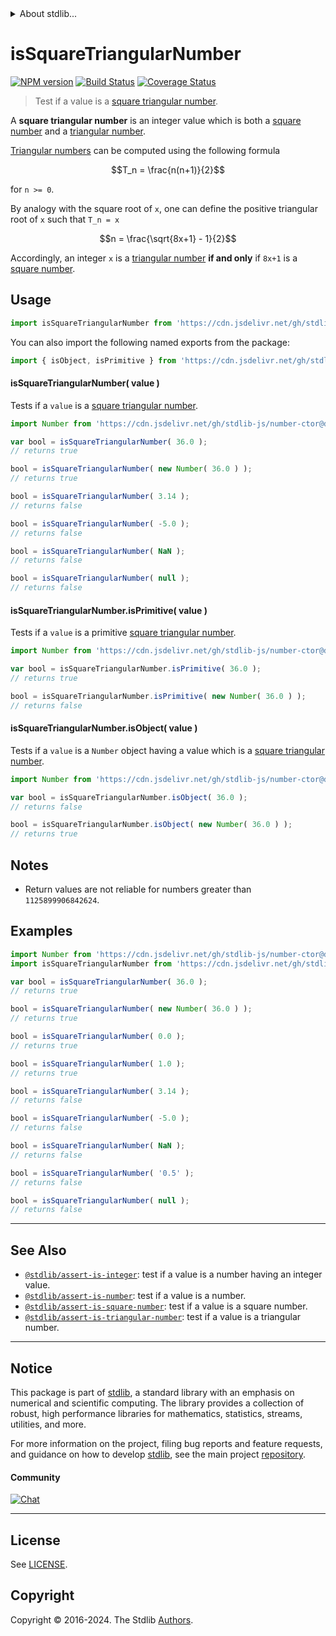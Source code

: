 <!--

@license Apache-2.0

Copyright (c) 2020 The Stdlib Authors.

Licensed under the Apache License, Version 2.0 (the "License");
you may not use this file except in compliance with the License.
You may obtain a copy of the License at

   http://www.apache.org/licenses/LICENSE-2.0

Unless required by applicable law or agreed to in writing, software
distributed under the License is distributed on an "AS IS" BASIS,
WITHOUT WARRANTIES OR CONDITIONS OF ANY KIND, either express or implied.
See the License for the specific language governing permissions and
limitations under the License.

-->


<details>
  <summary>
    About stdlib...
  </summary>
  <p>We believe in a future in which the web is a preferred environment for numerical computation. To help realize this future, we've built stdlib. stdlib is a standard library, with an emphasis on numerical and scientific computation, written in JavaScript (and C) for execution in browsers and in Node.js.</p>
  <p>The library is fully decomposable, being architected in such a way that you can swap out and mix and match APIs and functionality to cater to your exact preferences and use cases.</p>
  <p>When you use stdlib, you can be absolutely certain that you are using the most thorough, rigorous, well-written, studied, documented, tested, measured, and high-quality code out there.</p>
  <p>To join us in bringing numerical computing to the web, get started by checking us out on <a href="https://github.com/stdlib-js/stdlib">GitHub</a>, and please consider <a href="https://opencollective.com/stdlib">financially supporting stdlib</a>. We greatly appreciate your continued support!</p>
</details>

# isSquareTriangularNumber

[![NPM version][npm-image]][npm-url] [![Build Status][test-image]][test-url] [![Coverage Status][coverage-image]][coverage-url] <!-- [![dependencies][dependencies-image]][dependencies-url] -->

> Test if a value is a [square triangular number][square-triangular-number].

<section class="intro">

A **square triangular number** is an integer value which is both a [square number][@stdlib/assert/is-square-number] and a [triangular number][@stdlib/assert/is-triangular-number].

[Triangular numbers][@stdlib/assert/is-triangular-number] can be computed using the following formula

<!-- <equation class="equation" label="eq:triangular_number" align="center" raw="T_n = \frac{n(n+1)}{2}" alt="Triangular number formula."> -->

```math
T_n = \frac{n(n+1)}{2}
```

<!-- <div class="equation" align="center" data-raw-text="T_n = \frac{n(n+1)}{2}" data-equation="eq:triangular_number">
    <img src="https://cdn.jsdelivr.net/gh/stdlib-js/stdlib@b295a09a80f4fd0cc84682dcda0fe3e354394c0c/lib/node_modules/@stdlib/assert/is-square-triangular-number/docs/img/equation_triangular_number.svg" alt="Triangular number formula.">
    <br>
</div> -->

<!-- </equation> -->

for `n >= 0`.

By analogy with the square root of `x`, one can define the positive triangular root of `x` such that `T_n = x`

<!-- <equation class="equation" label="eq:triangular_root" align="center" raw="n = \frac{\sqrt{8x+1} - 1}{2}" alt="Triangular root formula."> -->

```math
n = \frac{\sqrt{8x+1} - 1}{2}
```

<!-- <div class="equation" align="center" data-raw-text="n = \frac{\sqrt{8x+1} - 1}{2}" data-equation="eq:triangular_root">
    <img src="https://cdn.jsdelivr.net/gh/stdlib-js/stdlib@b295a09a80f4fd0cc84682dcda0fe3e354394c0c/lib/node_modules/@stdlib/assert/is-square-triangular-number/docs/img/equation_triangular_root.svg" alt="Triangular root formula.">
    <br>
</div> -->

<!-- </equation> -->

Accordingly, an integer `x` is a [triangular number][@stdlib/assert/is-triangular-number] **if and only** if `8x+1` is a [square number][@stdlib/assert/is-square-number].

</section>

<!-- /.intro -->



<section class="usage">

## Usage

```javascript
import isSquareTriangularNumber from 'https://cdn.jsdelivr.net/gh/stdlib-js/assert-is-square-triangular-number@deno/mod.js';
```

You can also import the following named exports from the package:

```javascript
import { isObject, isPrimitive } from 'https://cdn.jsdelivr.net/gh/stdlib-js/assert-is-square-triangular-number@deno/mod.js';
```

#### isSquareTriangularNumber( value )

Tests if a `value` is a [square triangular number][square-triangular-number].

<!-- eslint-disable no-new-wrappers -->

```javascript
import Number from 'https://cdn.jsdelivr.net/gh/stdlib-js/number-ctor@deno/mod.js';

var bool = isSquareTriangularNumber( 36.0 );
// returns true

bool = isSquareTriangularNumber( new Number( 36.0 ) );
// returns true

bool = isSquareTriangularNumber( 3.14 );
// returns false

bool = isSquareTriangularNumber( -5.0 );
// returns false

bool = isSquareTriangularNumber( NaN );
// returns false

bool = isSquareTriangularNumber( null );
// returns false
```

#### isSquareTriangularNumber.isPrimitive( value )

Tests if a `value` is a primitive [square triangular number][square-triangular-number].

<!-- eslint-disable no-new-wrappers -->

```javascript
import Number from 'https://cdn.jsdelivr.net/gh/stdlib-js/number-ctor@deno/mod.js';

var bool = isSquareTriangularNumber.isPrimitive( 36.0 );
// returns true

bool = isSquareTriangularNumber.isPrimitive( new Number( 36.0 ) );
// returns false
```

#### isSquareTriangularNumber.isObject( value )

Tests if a `value` is a `Number` object having a value which is a [square triangular number][square-triangular-number].

<!-- eslint-disable no-new-wrappers -->

```javascript
import Number from 'https://cdn.jsdelivr.net/gh/stdlib-js/number-ctor@deno/mod.js';

var bool = isSquareTriangularNumber.isObject( 36.0 );
// returns false

bool = isSquareTriangularNumber.isObject( new Number( 36.0 ) );
// returns true
```

</section>

<!-- /.usage -->

<section class="notes">

## Notes

-   Return values are not reliable for numbers greater than `1125899906842624`.

</section>

<!-- /.notes -->

<section class="examples">

## Examples

<!-- eslint-disable no-new-wrappers -->

<!-- eslint no-undef: "error" -->

```javascript
import Number from 'https://cdn.jsdelivr.net/gh/stdlib-js/number-ctor@deno/mod.js';
import isSquareTriangularNumber from 'https://cdn.jsdelivr.net/gh/stdlib-js/assert-is-square-triangular-number@deno/mod.js';

var bool = isSquareTriangularNumber( 36.0 );
// returns true

bool = isSquareTriangularNumber( new Number( 36.0 ) );
// returns true

bool = isSquareTriangularNumber( 0.0 );
// returns true

bool = isSquareTriangularNumber( 1.0 );
// returns true

bool = isSquareTriangularNumber( 3.14 );
// returns false

bool = isSquareTriangularNumber( -5.0 );
// returns false

bool = isSquareTriangularNumber( NaN );
// returns false

bool = isSquareTriangularNumber( '0.5' );
// returns false

bool = isSquareTriangularNumber( null );
// returns false
```

</section>

<!-- /.examples -->

<!-- Section for related `stdlib` packages. Do not manually edit this section, as it is automatically populated. -->

<section class="related">

* * *

## See Also

-   <span class="package-name">[`@stdlib/assert-is-integer`][@stdlib/assert/is-integer]</span><span class="delimiter">: </span><span class="description">test if a value is a number having an integer value.</span>
-   <span class="package-name">[`@stdlib/assert-is-number`][@stdlib/assert/is-number]</span><span class="delimiter">: </span><span class="description">test if a value is a number.</span>
-   <span class="package-name">[`@stdlib/assert-is-square-number`][@stdlib/assert/is-square-number]</span><span class="delimiter">: </span><span class="description">test if a value is a square number.</span>
-   <span class="package-name">[`@stdlib/assert-is-triangular-number`][@stdlib/assert/is-triangular-number]</span><span class="delimiter">: </span><span class="description">test if a value is a triangular number.</span>

</section>

<!-- /.related -->

<!-- Section for all links. Make sure to keep an empty line after the `section` element and another before the `/section` close. -->


<section class="main-repo" >

* * *

## Notice

This package is part of [stdlib][stdlib], a standard library with an emphasis on numerical and scientific computing. The library provides a collection of robust, high performance libraries for mathematics, statistics, streams, utilities, and more.

For more information on the project, filing bug reports and feature requests, and guidance on how to develop [stdlib][stdlib], see the main project [repository][stdlib].

#### Community

[![Chat][chat-image]][chat-url]

---

## License

See [LICENSE][stdlib-license].


## Copyright

Copyright &copy; 2016-2024. The Stdlib [Authors][stdlib-authors].

</section>

<!-- /.stdlib -->

<!-- Section for all links. Make sure to keep an empty line after the `section` element and another before the `/section` close. -->

<section class="links">

[npm-image]: http://img.shields.io/npm/v/@stdlib/assert-is-square-triangular-number.svg
[npm-url]: https://npmjs.org/package/@stdlib/assert-is-square-triangular-number

[test-image]: https://github.com/stdlib-js/assert-is-square-triangular-number/actions/workflows/test.yml/badge.svg?branch=v0.2.2
[test-url]: https://github.com/stdlib-js/assert-is-square-triangular-number/actions/workflows/test.yml?query=branch:v0.2.2

[coverage-image]: https://img.shields.io/codecov/c/github/stdlib-js/assert-is-square-triangular-number/main.svg
[coverage-url]: https://codecov.io/github/stdlib-js/assert-is-square-triangular-number?branch=main

<!--

[dependencies-image]: https://img.shields.io/david/stdlib-js/assert-is-square-triangular-number.svg
[dependencies-url]: https://david-dm.org/stdlib-js/assert-is-square-triangular-number/main

-->

[chat-image]: https://img.shields.io/gitter/room/stdlib-js/stdlib.svg
[chat-url]: https://app.gitter.im/#/room/#stdlib-js_stdlib:gitter.im

[stdlib]: https://github.com/stdlib-js/stdlib

[stdlib-authors]: https://github.com/stdlib-js/stdlib/graphs/contributors

[umd]: https://github.com/umdjs/umd
[es-module]: https://developer.mozilla.org/en-US/docs/Web/JavaScript/Guide/Modules

[deno-url]: https://github.com/stdlib-js/assert-is-square-triangular-number/tree/deno
[deno-readme]: https://github.com/stdlib-js/assert-is-square-triangular-number/blob/deno/README.md
[umd-url]: https://github.com/stdlib-js/assert-is-square-triangular-number/tree/umd
[umd-readme]: https://github.com/stdlib-js/assert-is-square-triangular-number/blob/umd/README.md
[esm-url]: https://github.com/stdlib-js/assert-is-square-triangular-number/tree/esm
[esm-readme]: https://github.com/stdlib-js/assert-is-square-triangular-number/blob/esm/README.md
[branches-url]: https://github.com/stdlib-js/assert-is-square-triangular-number/blob/main/branches.md

[stdlib-license]: https://raw.githubusercontent.com/stdlib-js/assert-is-square-triangular-number/main/LICENSE

[square-triangular-number]: https://en.wikipedia.org/wiki/Square_triangular_number

<!-- <related-links> -->

[@stdlib/assert/is-integer]: https://github.com/stdlib-js/assert-is-integer/tree/deno

[@stdlib/assert/is-number]: https://github.com/stdlib-js/assert-is-number/tree/deno

[@stdlib/assert/is-square-number]: https://github.com/stdlib-js/assert-is-square-number/tree/deno

[@stdlib/assert/is-triangular-number]: https://github.com/stdlib-js/assert-is-triangular-number/tree/deno

<!-- </related-links> -->

</section>

<!-- /.links -->
